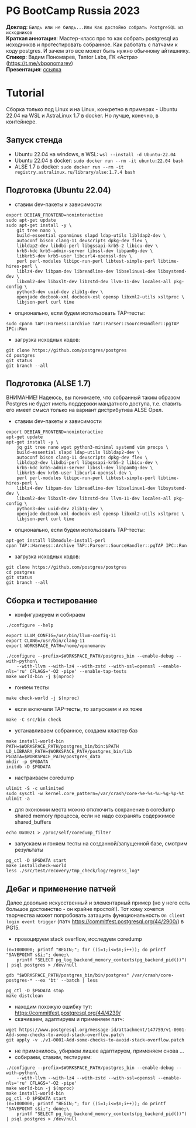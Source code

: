 # PG BootCamp Russia 2023

**Доклад**: `Билдь или не билдь...Или Как достойно собрать PostgreSQL из исходников`\
**Краткая аннотация**: Мастер-класс про то как собрать postgresql из исходников и  протестировать собранное. Как работать с патчами к коду postgres. И зачем это все может быть нужно обычному айтишнику.\
**Спикер**: Вадим Пономарев, Tantor Labs, ГК «Астра» (https://t.me/vbponomarev)<br>
**Презентация**: [ссылка](https://docs.google.com/presentation/d/1Y8reNmlylI9s2TvBDErEwdWkel9LDhfq/edit?usp=sharing&ouid=110533282330244212380&rtpof=true&sd=true)<br>

# Tutorial
Сборка только под Linux и на Linux, конкретно в примерах - Ubuntu 22.04 на WSL и AstraLinux 1.7 в docker. Но лучше, конечно, в контейнере.

## Запуск стенда
 - Ubuntu 22.04 на windows, в WSL: `wsl --install -d Ubuntu-22.04`
 - Ubuntu 22.04 в docker: `sudo docker run --rm -it ubuntu:22.04 bash`
 - ALSE 1.7 в docker: `sudo docker run --rm -it registry.astralinux.ru/library/alse:1.7.4 bash`

## Подготовка (Ubuntu 22.04)
 - ставим dev-пакеты и зависимости
```
export DEBIAN_FRONTEND=noninteractive
sudo apt-get update
sudo apt-get install -y \
	git tree nano \
	build-essential cpanminus slapd ldap-utils libldap2-dev \
	autoconf bison clang-11 devscripts dpkg-dev flex \
	libldap2-dev libdbi-perl libgssapi-krb5-2 libicu-dev \
	krb5-kdc krb5-admin-server libssl-dev libpam0g-dev \
	libkrb5-dev krb5-user libcurl4-openssl-dev \
	perl perl-modules libipc-run-perl libtest-simple-perl libtime-hires-perl \
	liblz4-dev libpam-dev libreadline-dev libselinux1-dev libsystemd-dev \
	libxml2-dev libxslt-dev libzstd-dev llvm-11-dev locales-all pkg-config \
	python3-dev uuid-dev zlib1g-dev \
    openjade docbook-xml docbook-xsl opensp libxml2-utils xsltproc \
    libjson-perl curl time
```

 - опционально, если будем использовать TAP-тесты:
```
sudo cpanm TAP::Harness::Archive TAP::Parser::SourceHandler::pgTAP IPC::Run
```
 - загрузка исходных кодов:
```
git clone https://github.com/postgres/postgres 
cd postgres
git status
git branch --all
```

## Подготовка (ALSE 1.7)
ВНИМАНИЕ! Надеюсь, вы понимаете, что собранный таким образом Postgres не будет иметь поддержки мандатного доступа, т.е. ставить его имеет смысл только на вариант дистрибутива ALSE Орел. 
 - ставим dev-пакеты и зависимости
```
export DEBIAN_FRONTEND=noninteractive
apt-get update
apt-get install -y \
    jq git tree nano wget python3-minimal systemd vim procps \
    build-essential slapd ldap-utils libldap2-dev \
    autoconf bison clang-11 devscripts dpkg-dev flex \
    libldap2-dev libdbi-perl libgssapi-krb5-2 libicu-dev \
    krb5-kdc krb5-admin-server libssl-dev libpam0g-dev \
    libkrb5-dev krb5-user libcurl4-openssl-dev \
    perl perl-modules libipc-run-perl libtest-simple-perl libtime-hires-perl \
    liblz4-dev libpam-dev libreadline-dev libselinux1-dev libsystemd-dev \
    libxml2-dev libxslt-dev libzstd-dev llvm-11-dev locales-all pkg-config \
    python3-dev uuid-dev zlib1g-dev \
    openjade docbook-xml docbook-xsl opensp libxml2-utils xsltproc \
    libjson-perl curl time
```

 - опционально, если будем использовать TAP-тесты:
```
apt-get install libmodule-install-perl
cpan TAP::Harness::Archive TAP::Parser::SourceHandler::pgTAP IPC::Run
```
 - загрузка исходных кодов:
```
git clone https://github.com/postgres/postgres 
cd postgres
git status
git branch --all
```

## Сборка и тестирование
 - конфигурируем и собираем
```
./configure --help

export LLVM_CONFIG=/usr/bin/llvm-config-11
export CLANG=/usr/bin/clang-11
export WORKSPACE_PATH=/home/vponomarev

./configure --prefix=$WORKSPACE_PATH/postgres_bin --enable-debug --with-python\
	--with-llvm --with-lz4 --with-zstd --with-ssl=openssl --enable-nls='ru' CFLAGS='-O2 -pipe' --enable-tap-tests
make world-bin -j $(nproc)
```
 - гоняем тесты
```
make check-world -j $(nproc)
```
 - если включали TAP-тесты, то запускаем и их тоже
```
make -C src/bin check
```
 - устанавливаем собранное, создаем кластер баз
```
make install-world-bin
PATH=$WORKSPACE_PATH/postgres_bin/bin:$PATH
LD_LIBRARY_PATH=$WORKSPACE_PATH/postgres_bin/lib
PGDATA=$WORKSPACE_PATH/postgres_data
mkdir -p $PGDATA
initdb -D $PGDATA
```
 - настраиваем coredump
```
ulimit -S -c unlimited
sudo sysctl -w kernel.core_pattern=/var/crash/core-%e-%s-%u-%g-%p-%t
ulimit -a
```
 - для экономии места можно отключить сохранение в coredump shared memory процесса, если не надо сохранять содержимое shared_buffers
```
echo 0x0021 > /proc/self/coredump_filter
```
 - запускаем и гоняем тесты на созданной/запущенной базе, смотрим результаты
```
pg_ctl -D $PGDATA start
make installcheck-world
less ./src/test/recovery/tmp_check/log/regress_log*
```

## Дебаг и применение патчей
Далее довольно искусственный и элементарный пример (но у него есть большое достоинство - он крайне простой!). 
Тот кому хочется творчества может попробовать затащить функциональность `On client login event trigger` (патч https://commitfest.postgresql.org/44/2900/) в PG15.

 - провоцируем stack overflow, исследуем coredump
```
(n=1000000; printf "BEGIN;"; for ((i=1;i<=$n;i++)); do printf "SAVEPOINT s$i;"; done;\
	printf "SELECT pg_log_backend_memory_contexts(pg_backend_pid())") | psql postgres > /dev/null

gdb "$WORKSPACE_PATH/postgres_bin/bin/postgres" /var/crash/core-postgres-* --ex 'bt' --batch | less

pg_ctl -D $PGDATA stop
make distclean
```
 - находим похожую ошибку тут: https://commitfest.postgresql.org/44/4239/
 - скачиваем, адаптируем и применяем патч:
```
wget https://www.postgresql.org/message-id/attachment/147759/v1-0001-Add-some-checks-to-avoid-stack-overflow.patch
git apply -v ./v1-0001-Add-some-checks-to-avoid-stack-overflow.patch
```
 - не применилось, убираем лишее адаптируем, применяем снова
...
 - собираем, ставим, тестируем:
```
./configure --prefix=$WORKSPACE_PATH/postgres_bin --enable-debug --with-python\
	--with-llvm --with-lz4 --with-zstd --with-ssl=openssl --enable-nls='ru' CFLAGS='-O2 -pipe'
make world-bin -j $(nproc)
make install-world-bin
pg_ctl -D $PGDATA start
(n=1000000; printf "BEGIN;"; for ((i=1;i<=$n;i++)); do printf "SAVEPOINT s$i;"; done;\
	printf "SELECT pg_log_backend_memory_contexts(pg_backend_pid())") | psql postgres > /dev/null
```
